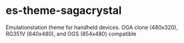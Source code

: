 # es-theme-sagacrystal
Emulationstation theme for handheld devices. OGA clone (480x320), RG351V (640x480), and OGS (854x480) compatible
